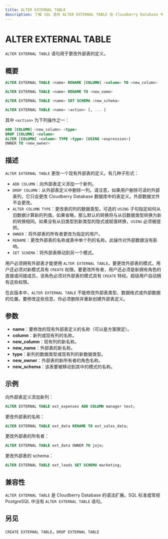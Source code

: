```yaml
---
title: ALTER EXTERNAL TABLE
description: 了解 SQL 语句 ALTER EXTERNAL TABLE 在 Cloudberry Database 中的用法。
---
```


# ALTER EXTERNAL TABLE

`ALTER EXTERNAL TABLE` 语句用于更改外部表的定义。

## 概要

```sql
ALTER EXTERNAL TABLE <name> RENAME [COLUMN] <column> TO <new_column>

ALTER EXTERNAL TABLE <name> RENAME TO <new_name>

ALTER EXTERNAL TABLE <name> SET SCHEMA <new_schema>

ALTER EXTERNAL TABLE <name> <action> [, ... ]
```

其中 `<action>` 为下列操作之一：

```sql
ADD [COLUMN] <new_column> <type>
DROP [COLUMN] <column>
ALTER [COLUMN] <column> TYPE <type> [USING <expression>]
OWNER TO <new_owner>
```

## 描述

`ALTER EXTERNAL TABLE` 更改一个现有外部表的定义。有几种子形式：

- `ADD COLUMN`：向外部表定义添加一个新列。
- `DROP COLUMN`：从外部表定义中删除一列。请注意，如果用户删除可读的外部表列，它只会更改 Cloudberry Database 数据库中的表定义。外部数据文件不会更改。
- `ALTER COLUMN TYPE`：更改表的列的数据类型。可选的 `USING` 子句指定如何从旧数据计算新的列值。如果省略，那么默认的转换将与从旧数据类型转换为新的转换相同。如果没有从旧类型到新类型的隐式或赋值转换，`USING` 必须被提供。
- `OWNER`：将外部表的所有者更改为指定的用户。
- `RENAME`：更改外部表的名称或表中单个列的名称。此操作对外部数据没有影响。
- `SET SCHEMA`：将外部表移动到另一个模式。

用户必须拥有外部表才能使用 `ALTER EXTERNAL TABLE`。要更改外部表的模式，用户还必须对新模式具有 `CREATE` 权限。要更改所有者，用户还必须是新拥有角色的直接或间接成员，该角色必须对外部表的模式具有 `CREATE` 特权。超级用户自动拥有这些权限。

在此版本中，`ALTER EXTERNAL TABLE` 不能修改外部表类型、数据格式或外部数据的位置。要修改这些信息，你必须删除并重新创建外部表定义。

## 参数

- **name**：要修改的现有外部表定义的名称（可以是方案限定）。
- **column**：新列或现有列的名称。
- **new_column**：现有列的新名称。
- **new_name**：外部表的新名称。
- **type**：新列的数据类型或现有列的新数据类型。
- **new_owner**：外部表的新所有者的角色名称。
- **new_schema**：该表要被移动到其中的模式的名称。

## 示例

向外部表定义添加新列：

```sql
ALTER EXTERNAL TABLE ext_expenses ADD COLUMN manager text;
```

更改外部表的名称：

```sql
ALTER EXTERNAL TABLE ext_data RENAME TO ext_sales_data;
```

更改外部表的所有者：

```sql
ALTER EXTERNAL TABLE ext_data OWNER TO jojo;
```

更改外部表的 schema：

```sql
ALTER EXTERNAL TABLE ext_leads SET SCHEMA marketing;
```

## 兼容性

`ALTER EXTERNAL TABLE` 是 Cloudberry Database 的语法扩展。SQL 标准或常规 PostgreSQL 中没有 `ALTER EXTERNAL TABLE` 语句。

## 另见

`CREATE EXTERNAL TABLE`，`DROP EXTERNAL TABLE`
